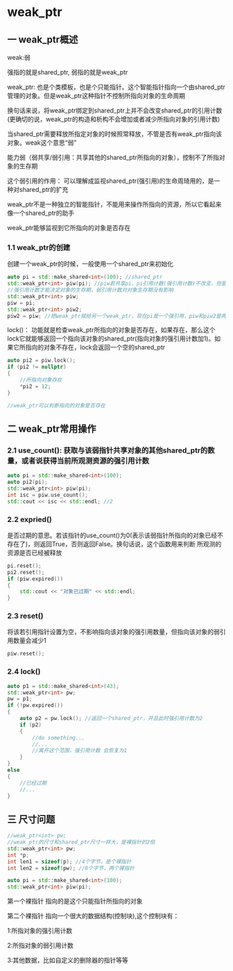 # weak_ptr

## 一  weak_ptr概述

weak:弱

强指的就是shared_ptr, 弱指的就是weak_ptr

weak_ptr: 也是个类模板，也是个只能指针。这个智能指针指向一个由shared_ptr管理的对象。但是weak_ptr这种指针不控制所指向对象的生命周期

换句话来说，将weak_ptr绑定到shared_ptr上并不会改变shared_ptr的引用计数(更确切的说，weak_ptr的构造和析构不会增加或者减少所指向对象的引用计数)

当shared_ptr需要释放所指定对象的时候照常释放，不管是否有weak_ptr指向该对象。weak这个意思“弱”

能力弱（弱共享/弱引用：共享其他的shared_ptr所指向的对象），控制不了所指对象的生存期

这个弱引用的作用： 可以理解成监视shared_ptr(强引用)的生命周琦用的，是一种对shared_ptr的扩充

weak_ptr不是一种独立的智能指针，不能用来操作所指向的资源，所以它看起来像一个shared_ptr的助手

weak_ptr能够监视到它所指向的对象是否存在

### 1.1 weak_ptr的创建

创建一个weak_ptr的时候，一般使用一个shared_ptr来初始化

```c++
auto pi = std::make_shared<int>(100); //shared_ptr
std::weak_ptr<int> piw(pi); //piw若共享pi，pi引用计数(强引用计数)不改变，但是弱引用计数会改变(弱引用计数从0变为1)
//强引用计数才能决定对象的生存期，弱引用计数对对象生存期没有影响
std::weak_ptr<int> piw;
piw = pi;
std::weak_ptr<int> piw2;
piw2 = piw; //把weak_ptr赋给另一个weak_ptr，现在pi是一个强引用，piw和piw2是两个弱引用
```

lock()： 功能就是检查weak_ptr所指向的对象是否存在，如果存在，那么这个lock它就能够返回一个指向该对象的shared_ptr(指向对象的强引用计数加1)。如果它所指向的对象不存在，lock会返回一个空的shared_ptr

```c++
auto pi2 = piw.lock();
if (pi2 != nullptr)
{
    //所指向对象存在
    *pi2 = 12;
}

//weak_ptr可以判断指向的对象是否存在
```

## 二 weak_ptr常用操作 

### 2.1 use_count(): 获取与该弱指针共享对象的其他shared_ptr的数量，或者说获得当前所观测资源的强引用计数

```c++
auto pi = std::make_shared<int>(100);
auto pi2(pi);
std::weak_ptr<int> piw(pi);
int isc = piw.use_count();
std::cout << isc << std::endl; //2
```

### 2.2 expried()

是否过期的意思。若该指针的use_count()为0(表示该弱指针所指向的对象已经不存在了)，则返回True，否则返回False。换句话说，这个函数用来判断 所观测的资源是否已经被释放

```c++
pi.reset();
pi2.reset();
if (piw.expired())
{
    std::cout << "对象已过期" << std::endl;
}
```

### 2.3 reset()

将该若引用指针设置为空，不影响指向该对象的强引用数量，但指向该对象的弱引用数量会减少1

```c++
piw.reset();
```

### 2.4 lock()

```c++
auto p1 = std::make_shared<int>(43);
std::weak_ptr<int> pw;
pw = p1;
if (!pw.expired())
{
    auto p2 = pw.lock(); //返回一个shared_ptr，并且此时强引用计数为2
    if (p2)
    {
        //do something...
        //...
        //离开这个范围，强引用计数 会恢复为1
    }
}
else
{
    //已经过期
    //...
}
```

## 三 尺寸问题

```c++
//weak_ptr<int> pw;
//weak_ptr的尺寸和shared_ptr尺寸一样大，是裸指针的2倍
std::weak_ptr<int> pw;
int *p;
int len1 = sizeof(p); //4个字节，是个裸指针
int len2 = sizeof(pw); //8个字节，两个裸指针

auto pi = std::make_shared<int>(100);
std::weak_ptr<int> piw(pi);
```

第一个裸指针 指向的是这个只能指针所指向的对象

第二个裸指针 指向一个很大的数据结构(控制块),这个控制块有：

1:所指对象的强引用计数

2:所指对象的弱引用计数

3:其他数据，比如自定义的删除器的指针等等